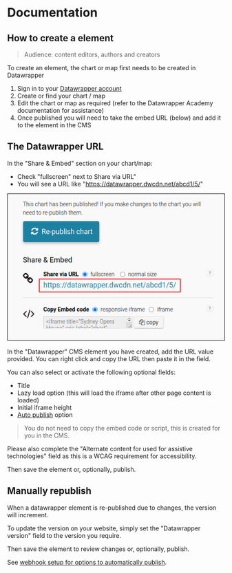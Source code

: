 # Documentation

## How to create a element

> Audience: content editors, authors and creators

To create an element, the chart or map first needs to be created in Datawrapper

1. Sign in to your [Datawrapper account](https://app.datawrapper.de)
2. Create or find your chart / map
3. Edit the chart or map as required (refer to the Datawrapper Academy documentation for assistance)
4. Once published you will need to take the embed URL (below) and add it to the element in the CMS

## The Datawrapper URL

In the "Share & Embed" section on your chart/map:

* Check "fullscreen" next to Share via URL"
* You will see a URL like "https://datawrapper.dwcdn.net/abcd1/5/"

<img src="../img/url.png" alt="image showing URL to be copied per instructions" style="border:1px solid #000;">


In the "Datawrapper" CMS element you have created, add the  URL value provided. You can right click and copy the URL then paste it in the field.

You can also select or activate the following optional fields:
- Title
- Lazy load option (this will load the iframe after other page content is loaded)
- Initial iframe height
- [Auto publish](./002_webhooks.md) option

> You do not need to copy the embed code or script, this is created for you in the CMS.

Please also complete the "Alternate content for used for assistive technologies" field as this is a WCAG requirement for accessibility.

Then save the element or, optionally, publish.

## Manually republish

When a datawrapper element is re-published due to changes, the version will increment.

To update the version on your website, simply set the "Datawrapper version" field to the version you require.

Then save the element to review changes or, optionally, publish.

See [webhook setup for options to automatically publish](.002_webhooks.md).
